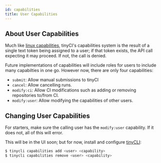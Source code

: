 ```yaml
---
id: capabilities
title: User Capabilities
---
```


## About User Capabilities

Much like [linux capabilities](http://man7.org/linux/man-pages/man7/capabilities.7.html),
tinyCI's capabilities system is the result of a single text token being
assigned to a user; if that token exists, the API call expecting it may
proceed. If not, the call is denied.

Future implementations of capabilities will include roles for users to include
many capabilties in one go. However now, there are only four capabilities:

- `submit`: Allow manual submissions to tinyCI
- `cancel`: Allow cancelling runs.
- `modify:ci`: Allow CI modifications such as adding or removing repositories to/from CI.
- `modify:user`: Allow modifying the capabilities of other users.

## Changing User Capabilities

For starters, make sure the calling user has the `modify:user` capability. If
it does not, all of this will error.

This will be in the UI soon; but for now, install and configure
[tinyCLI](clients#tinycli):

```bash
$ tinycli capabilities add <user> <capability>
$ tinycli capabilities remove <user> <capability>
```
